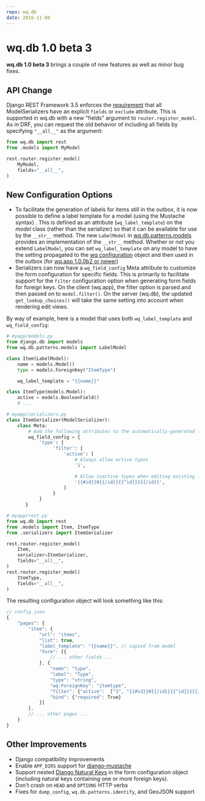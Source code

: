 ```yaml
---
repo: wq.db
date: 2016-11-08
---
```


# wq.db 1.0 beta 3

**wq.db 1.0 beta 3** brings a couple of new features as well as minor bug fixes.

## API Change

Django REST Framework 3.5 enforces the [requirement](http://www.django-rest-framework.org/topics/3.5-announcement/#modelserializer-fields-and-exclude) that all ModelSerializers have an explicit `fields` or `exclude` attribute.  This is supported in wq.db with a new "fields" argument to `router.register_model`.  As in DRF, you can request the old behavior of including all fields by specifying `"__all__"` as the argument:

``` python
from wq.db import rest
from .models import MyModel

rest.router.register_model(
    MyModel,
    fields="__all__",
)
```

## New Configuration Options
- To facilitate the generation of labels for items still in the outbox, it is now possible to define a label template for a model (using the Mustache syntax) .  This is defined as an attribute (`wq_label_template`) on the _model_ class (rather than the serializer) so that it can be available for use by the `__str__` method.  The new `LabelModel` in [wq.db.patterns.models](https://github.com/wq/wq.db/blob/master/patterns/base/models.py) provides an implementation of the `__str__` method.  Whether or not you extend `LabelModel`, you can set `wq_label_template` on any model to have the setting propagated to the [wq configuration](https://wq.io/docs/config) object and then used in the outbox (for [wq.app 1.0.0b2 or newer](./wq.app-.md))
- Serializers can now have a `wq_field_config` Meta attribute to customize the form configuration for specific fields.  This is primarily to facilitate support for the `filter` configuration option when generating form fields for foreign keys.  On the client (wq.app), the filter option is parsed and then passed on to `model.filter()`.  On the server (wq.db), the updated `get_lookup_choices()` will take the same setting into account when rendering edit views.

By way of example, here is a model that uses both `wq_label_template` and `wq_field_config`:

``` python
# myapp/models.py
from django.db import models
from wq.db.patterns.models import LabelModel

class Item(LabelModel):
    name = models.Model()
    type = models.ForeignKey("ItemType")

    wq_label_template = "{{name}}"

class ItemType(models.Model):
    active = models.BooleanField()
    # ...

# myapp/serializers.py
class ItemSerializer(ModelSerializer):
    class Meta:
        # Add the following attributes to the automatically-generated field config for "type"
        wq_field_config = {
            'type': {
                 'filter': {
                     'active': [
                         # Always allow active types
                         '1',

                         # Allow inactive types when editing existing items
                         '{{#id}}0{{/id}}{{^id}}1{{/id}}',
                     ]
                 }
            }
       }

# myapp/rest.py
from wq.db import rest
from .models import Item, ItemType
from .serializers import ItemSerializer

rest.router.register_model(
    Item,
    serializer=ItemSerializer,
    fields="__all__",
)
rest.router.register_model(
    ItemType,
    fields="__all__",
)
```

The resulting configuration object will look something like this:

``` javascript
// config.json
{
    "pages": {
        "item": {
            "url": "items",
            "list": true,
            "label_template": "{{name}}", // copied from model
            "form": [{
                // ... other fields ...
            }, {
                "name": "type",
                "label": "Type",
                "type": "string",
                "wq:ForeignKey": "itemtype",
                "filter": {"active":  ["1", "{{#id}}0{{/id}}{{^id}}1{{/id}}"]}, // copied from serializer
                "bind": {"required": True}
            }]
        },
        // ... other pages ...
    }
}
```

## Other Improvements
- Django compatibility improvements
- Enable `APP_DIRS` support for [django-mustache](https://github.com/wq/django-mustache)
- Support nested [Django Natural Keys](https://github.com/wq/django-natural-keys) in the form configuration object (including natural keys containing one or more foreign keys).
- Don't crash on `HEAD` and `OPTIONS` HTTP verbs
- Fixes for `dump_config`, `wq.db.patterns.identify`, and GeoJSON support
